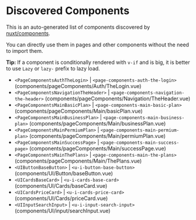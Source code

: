 # Discovered Components

This is an auto-generated list of components discovered by [nuxt/components](https://github.com/nuxt/components).

You can directly use them in pages and other components without the need to import them.

**Tip:** If a component is conditionally rendered with `v-if` and is big, it is better to use `Lazy` or `lazy-` prefix to lazy load.

- `<PageComponentsAuthTheLogin>` | `<page-components-auth-the-login>` (components/pageComponents/Auth/TheLogin.vue)
- `<PageComponentsNavigationTheHeader>` | `<page-components-navigation-the-header>` (components/pageComponents/Navigation/TheHeader.vue)
- `<PageComponentsMainBasicPlan>` | `<page-components-main-basic-plan>` (components/pageComponents/Main/basicPlan.vue)
- `<PageComponentsMainBusinessPlan>` | `<page-components-main-business-plan>` (components/pageComponents/Main/businessPlan.vue)
- `<PageComponentsMainPermiumPlan>` | `<page-components-main-permium-plan>` (components/pageComponents/Main/permiumPlan.vue)
- `<PageComponentsMainSuccessPage>` | `<page-components-main-success-page>` (components/pageComponents/Main/successPage.vue)
- `<PageComponentsMainThePlans>` | `<page-components-main-the-plans>` (components/pageComponents/Main/ThePlans.vue)
- `<UIButtonBaseButton>` | `<u-i-button-base-button>` (components/UI/Button/baseButton.vue)
- `<UICardsBaseCard>` | `<u-i-cards-base-card>` (components/UI/Cards/baseCard.vue)
- `<UICardsPriceCard>` | `<u-i-cards-price-card>` (components/UI/Cards/priceCard.vue)
- `<UIInputSearchInput>` | `<u-i-input-search-input>` (components/UI/input/searchInput.vue)
